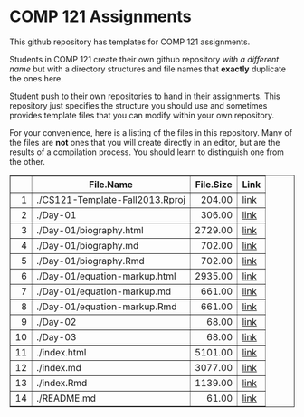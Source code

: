 COMP 121 Assignments
===================





This github repository has templates for COMP 121 assignments. 

Students in COMP 121 create their own github repository *with a different name* but with a directory structures and file names that **exactly** duplicate the ones here.

Student push to their own repositories to hand in their assignments.  This repository just specifies the structure you should use and sometimes provides template files that you can modify within your own repository.

For your convenience, here is a listing of the files in this repository.  Many of the files are **not** ones that you will create directly in an editor, but are the results of a compilation process.  You should learn to distinguish one from the other.

<!-- html table generated in R 3.0.1 by xtable 1.7-1 package -->
<!-- Fri Aug 30 12:30:22 2013 -->
<TABLE border=1>
<TR> <TH>  </TH> <TH> File.Name </TH> <TH> File.Size </TH> <TH> Link </TH>  </TR>
  <TR> <TD align="right"> 1 </TD> <TD> ./CS121-Template-Fall2013.Rproj </TD> <TD align="right"> 204.00 </TD> <TD> <a href='./CS121-Template-Fall2013.Rproj'>link</a> </TD> </TR>
  <TR> <TD align="right"> 2 </TD> <TD> ./Day-01 </TD> <TD align="right"> 306.00 </TD> <TD> <a href='./Day-01'>link</a> </TD> </TR>
  <TR> <TD align="right"> 3 </TD> <TD> ./Day-01/biography.html </TD> <TD align="right"> 2729.00 </TD> <TD> <a href='./Day-01/biography.html'>link</a> </TD> </TR>
  <TR> <TD align="right"> 4 </TD> <TD> ./Day-01/biography.md </TD> <TD align="right"> 702.00 </TD> <TD> <a href='./Day-01/biography.md'>link</a> </TD> </TR>
  <TR> <TD align="right"> 5 </TD> <TD> ./Day-01/biography.Rmd </TD> <TD align="right"> 702.00 </TD> <TD> <a href='./Day-01/biography.Rmd'>link</a> </TD> </TR>
  <TR> <TD align="right"> 6 </TD> <TD> ./Day-01/equation-markup.html </TD> <TD align="right"> 2935.00 </TD> <TD> <a href='./Day-01/equation-markup.html'>link</a> </TD> </TR>
  <TR> <TD align="right"> 7 </TD> <TD> ./Day-01/equation-markup.md </TD> <TD align="right"> 661.00 </TD> <TD> <a href='./Day-01/equation-markup.md'>link</a> </TD> </TR>
  <TR> <TD align="right"> 8 </TD> <TD> ./Day-01/equation-markup.Rmd </TD> <TD align="right"> 661.00 </TD> <TD> <a href='./Day-01/equation-markup.Rmd'>link</a> </TD> </TR>
  <TR> <TD align="right"> 9 </TD> <TD> ./Day-02 </TD> <TD align="right"> 68.00 </TD> <TD> <a href='./Day-02'>link</a> </TD> </TR>
  <TR> <TD align="right"> 10 </TD> <TD> ./Day-03 </TD> <TD align="right"> 68.00 </TD> <TD> <a href='./Day-03'>link</a> </TD> </TR>
  <TR> <TD align="right"> 11 </TD> <TD> ./index.html </TD> <TD align="right"> 5101.00 </TD> <TD> <a href='./index.html'>link</a> </TD> </TR>
  <TR> <TD align="right"> 12 </TD> <TD> ./index.md </TD> <TD align="right"> 3077.00 </TD> <TD> <a href='./index.md'>link</a> </TD> </TR>
  <TR> <TD align="right"> 13 </TD> <TD> ./index.Rmd </TD> <TD align="right"> 1139.00 </TD> <TD> <a href='./index.Rmd'>link</a> </TD> </TR>
  <TR> <TD align="right"> 14 </TD> <TD> ./README.md </TD> <TD align="right"> 61.00 </TD> <TD> <a href='./README.md'>link</a> </TD> </TR>
   </TABLE>


